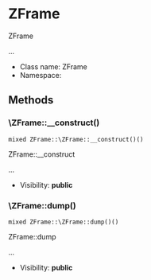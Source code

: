 ZFrame
===============

ZFrame

...


* Class name: ZFrame
* Namespace: 







Methods
-------


### \ZFrame::__construct()

```
mixed ZFrame::\ZFrame::__construct()()
```

ZFrame::__construct

...

* Visibility: **public**



### \ZFrame::dump()

```
mixed ZFrame::\ZFrame::dump()()
```

ZFrame::dump

...

* Visibility: **public**


